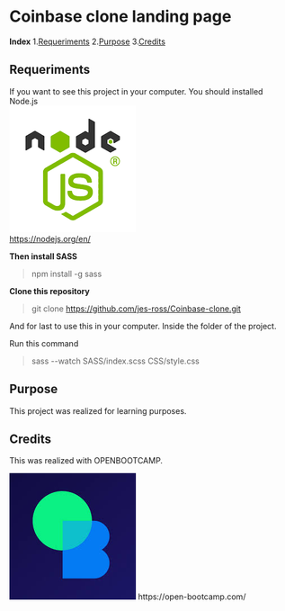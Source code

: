 # Coinbase clone landing page

**Index**
1.[Requeriments](#id1)
2.[Purpose](#id2)
3.[Credits](#id3)



## Requeriments <a name="id1"></a>

If you want to see this project in your computer. You should installed Node.js<br>
<img src="ASSETS/README_IMG/Node-js.png"><br>
    https://nodejs.org/en/


**Then install SASS**

>npm install -g sass

**Clone this repository**

>git clone https://github.com/jes-ross/Coinbase-clone.git

And for last to use this in your computer. Inside the folder of the project.<br>

Run this command
> sass --watch SASS/index.scss CSS/style.css


## Purpose <a name="id2"></a>

This project was realized for learning purposes.

## Credits

This was realized with OPENBOOTCAMP.<br>

<img src="ASSETS/README_IMG/openbootcamp.jpg">
    https://open-bootcamp.com/

    